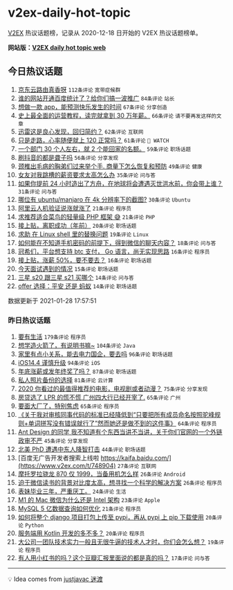 # v2ex-daily-hot-topic

[V2EX](https://www.v2ex.com/) 热议话题榜，记录从 2020-12-18 日开始的 V2EX 热议话题榜单。

**网站版：[V2EX daily hot topic web](https://realleonardo.github.io/v2ex-daily-hot-topic-web/)**

## 今日热议话题

<!-- TODAY BEGIN -->

1. [京东云路由真香呀](https://www.v2ex.com/t/749121) `112条评论` `宽带症候群`
1. [谁的网站开通百度统计了？给你们搞一波推广](https://www.v2ex.com/t/749107) `84条评论` `站长`
1. [想做一款 app，能预测快乐发生的时间](https://www.v2ex.com/t/749161) `67条评论` `分享创造`
1. [史上最全面的运营教程，读完就拿到 30 万年薪。](https://www.v2ex.com/t/749163) `66条评论` `请不要再发这样的文章`
1. [迅雷这是良心发现，回归简约？](https://www.v2ex.com/t/749096) `62条评论` `互联网`
1. [只是走路，心率随便就上 120 正常吗？](https://www.v2ex.com/t/749190) `61条评论` ` WATCH`
1. [一个部门 30 个人左右，就 2 个能回家的名额。](https://www.v2ex.com/t/749131) `59条评论` `职场话题`
1. [刷抖音的都是聋子吗](https://www.v2ex.com/t/749097) `56条评论` `分享发现`
1. [颈椎出毛病的胸弟们过来举个手. 商量下怎么恢复和预防](https://www.v2ex.com/t/749108) `49条评论` `健康`
1. [女友对我跳槽的薪资要求太高怎么办](https://www.v2ex.com/t/749289) `35条评论` `问与答`
1. [如果你提前 24 小时造出了方舟，在地球将会遭遇灭世洪水前，你会带上谁？](https://www.v2ex.com/t/749093) `31条评论` `问与答`
1. [哪位有 ubuntu/manjaro 在 4k 分辨率下的截图?](https://www.v2ex.com/t/749254) `30条评论` `Ubuntu`
1. [阿里云人机验证说涨就涨了](https://www.v2ex.com/t/749263) `21条评论` `程序员`
1. [求推荐适合菜鸟的轻量级 PHP 框架 😅](https://www.v2ex.com/t/749247) `21条评论` `PHP`
1. [接上贴，离职成功（年前）](https://www.v2ex.com/t/749094) `20条评论` `职场话题`
1. [求助 在 Linux shell 里的替换问题](https://www.v2ex.com/t/749294) `19条评论` `Linux`
1. [如何能在不知道手机密码的前提下，得到微信的聊天内容？](https://www.v2ex.com/t/749264) `18条评论` `问与答`
1. [冠希们，平台想支持 btc 支付， Go 语言，尚无实现思路](https://www.v2ex.com/t/749221) `16条评论` `程序员`
1. [接上贴，涨薪 50%，要不要去？](https://www.v2ex.com/t/749109) `16条评论` `职场话题`
1. [今天面试遇到的情况](https://www.v2ex.com/t/749291) `15条评论` `职场话题`
1. [三星 s20 跟三星 s21 买哪个](https://www.v2ex.com/t/749116) `14条评论` `问与答`
1. [offer 选择：平安 还是 蚂蚁](https://www.v2ex.com/t/749114) `14条评论` `职场话题`

数据更新于 2021-01-28 17:57:51

<!-- TODAY END -->

### 昨日热议话题

<!-- YESTERDAY BEGIN -->

1. [要有生活](https://www.v2ex.com/t/748746) `179条评论` `程序员`
1. [想学造火箭了，有说明书嘛~](https://www.v2ex.com/t/748922) `104条评论` `Java`
1. [家里有点小关系，能去电力国企，要去吗](https://www.v2ex.com/t/748951) `96条评论` `职场话题`
1. [iOS14.4 谨慎升级](https://www.v2ex.com/t/748810) `94条评论` `iOS`
1. [年底涨薪或发年终奖了吗？](https://www.v2ex.com/t/748760) `87条评论` `职场话题`
1. [私人照片备份的选择](https://www.v2ex.com/t/748801) `81条评论` `云计算`
1. [2020 你看过的最值得推荐的电影，电视剧或者动漫？](https://www.v2ex.com/t/748770) `75条评论` `分享发现`
1. [房贷选了 LPR 的慌不慌,广州四大行已经开宰了.](https://www.v2ex.com/t/748891) `65条评论` `广州`
1. [要面大厂了，特别焦虑](https://www.v2ex.com/t/748756) `65条评论` `程序员`
1. [《关于我对审核同事代码的标准已经降低到“只要把所有成员命名按照驼峰规则+单词拼写没有错误就行了”然而她还是做不到的这件事》](https://www.v2ex.com/t/748956) `64条评论` `程序员`
1. [Ant Design 的同学 我不知道有个东西当讲不当讲，关于你们官网的一个外链政审不严](https://www.v2ex.com/t/748995) `45条评论` `分享发现`
1. [北美 PhD 遭遇中东人降智打击](https://www.v2ex.com/t/748945) `44条评论` `职场话题`
1. [百度无广告开发者搜索上线啦 https://kaifa.baidu.com/](https://www.v2ex.com/t/748904) `27条评论` `互联网`
1. [摩托罗拉骁龙 870 仅 1999，当备用机怎么样](https://www.v2ex.com/t/749028) `26条评论` `Android`
1. [迫于微信读书的背景对比度太高，想寻找一个科学的解决方案](https://www.v2ex.com/t/748876) `26条评论` `程序员`
1. [表妹毕业三年，严重厌工。](https://www.v2ex.com/t/749005) `24条评论` `生活`
1. [M1 的 Mac 微信为什么还是 Intel 架构](https://www.v2ex.com/t/748941) `23条评论` `Apple`
1. [MySQL 5 亿数据查询如何优化](https://www.v2ex.com/t/749013) `21条评论` `程序员`
1. [如何将整个 django 项目打包上传至 pypi，再从 pypi 上 pip 下载使用](https://www.v2ex.com/t/748969) `20条评论` `Python`
1. [服务端用 Kotlin 开发的多不多？](https://www.v2ex.com/t/748773) `20条评论` `程序员`
1. [大公司一团队技术实力一般且无很牛逼的技术人才时，你们会怎么想？](https://www.v2ex.com/t/749043) `19条评论` `程序员`
1. [有人用小红书的吗？这个豆瓣汇报里面说的都是真的吗？](https://www.v2ex.com/t/749078) `17条评论` `问与答`

<!-- YESTERDAY END -->

---

💡 Idea comes from [justjavac 迷渡](https://github.com/justjavac/)
